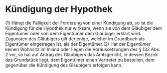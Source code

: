 # Kündigung der Hypothek

(1) Hängt die Fälligkeit der Forderung von einer Kündigung ab, so ist die Kündigung für die Hypothek nur wirksam, wenn sie von dem Gläubiger dem Eigentümer oder von dem Eigentümer dem Gläubiger erklärt wird. Zugunsten des Gläubigers gilt derjenige, welcher im Grundbuch als Eigentümer eingetragen ist, als der Eigentümer.(2) Hat der Eigentümer keinen Wohnsitz im Inland oder liegen die Voraussetzungen des § 132 Abs. 2 vor, so hat auf Antrag des Gläubigers das Amtsgericht, in dessen Bezirk das Grundstück liegt, dem Eigentümer einen Vertreter zu bestellen, dem gegenüber die Kündigung des Gläubigers erfolgen kann. 


